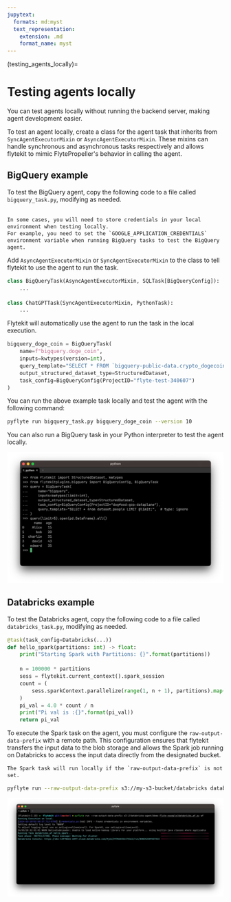 ```yaml
---
jupytext:
  formats: md:myst
  text_representation:
    extension: .md
    format_name: myst
---
```


(testing_agents_locally)=
# Testing agents locally

You can test agents locally without running the backend server, making agent development easier.

To test an agent locally, create a class for the agent task that inherits from `SyncAgentExecutorMixin` or `AsyncAgentExecutorMixin`.
These mixins can handle synchronous and asynchronous tasks respectively and allows flytekit to mimic FlytePropeller's behavior in calling the agent.

## BigQuery example

To test the BigQuery agent, copy the following code to a file called `bigquery_task.py`, modifying as needed.

```{note}

In some cases, you will need to store credentials in your local environment when testing locally.
For example, you need to set the `GOOGLE_APPLICATION_CREDENTIALS` environment variable when running BigQuery tasks to test the BigQuery agent.

```

Add `AsyncAgentExecutorMixin` or `SyncAgentExecutorMixin` to the class to tell flytekit to use the agent to run the task.
```python
class BigQueryTask(AsyncAgentExecutorMixin, SQLTask[BigQueryConfig]):
    ...

class ChatGPTTask(SyncAgentExecutorMixin, PythonTask):
    ...

```

Flytekit will automatically use the agent to run the task in the local execution.
```python
bigquery_doge_coin = BigQueryTask(
    name=f"bigquery.doge_coin",
    inputs=kwtypes(version=int),
    query_template="SELECT * FROM `bigquery-public-data.crypto_dogecoin.transactions` WHERE version = @version LIMIT 10;",
    output_structured_dataset_type=StructuredDataset,
    task_config=BigQueryConfig(ProjectID="flyte-test-340607")
)
```

You can run the above example task locally and test the agent with the following command:

```bash
pyflyte run bigquery_task.py bigquery_doge_coin --version 10
```

You can also run a BigQuery task in your Python interpreter to test the agent locally.

![](https://raw.githubusercontent.com/flyteorg/static-resources/main/flyte/concepts/agents/bigquery_task.png)

## Databricks example
To test the Databricks agent, copy the following code to a file called `databricks_task.py`, modifying as needed.

```python
@task(task_config=Databricks(...))
def hello_spark(partitions: int) -> float:
    print("Starting Spark with Partitions: {}".format(partitions))

    n = 100000 * partitions
    sess = flytekit.current_context().spark_session
    count = (
        sess.sparkContext.parallelize(range(1, n + 1), partitions).map(f).reduce(add)
    )
    pi_val = 4.0 * count / n
    print("Pi val is :{}".format(pi_val))
    return pi_val
```

To execute the Spark task on the agent, you must configure the `raw-output-data-prefix` with a remote path.
This configuration ensures that flytekit transfers the input data to the blob storage and allows the Spark job running on Databricks to access the input data directly from the designated bucket.

```{note}
The Spark task will run locally if the `raw-output-data-prefix` is not set.
```

```bash
pyflyte run --raw-output-data-prefix s3://my-s3-bucket/databricks databricks_task.py hello_spark
```

![](https://raw.githubusercontent.com/flyteorg/static-resources/main/flyte/concepts/agents/spark_task.png)